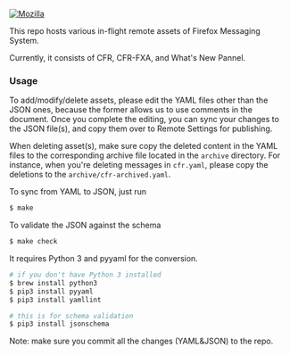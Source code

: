 [![Mozilla](https://circleci.com/gh/mozilla/messaging-system-inflight-assets.svg?style=svg)](https://circleci.com/gh/mozilla/messaging-system-inflight-assets)

This repo hosts various in-flight remote assets of Firefox Messaging System.

Currently, it consists of CFR, CFR-FXA, and What's New Pannel.

### Usage

To add/modify/delete assets, please edit the YAML files other than the JSON ones, because the former allows us to use comments in the document. Once you complete the editing, you can sync your changes to the JSON file(s), and copy them over to Remote Settings for publishing.

When deleting asset(s), make sure copy the deleted content in the YAML files to the corresponding archive file located in the `archive` directory. For instance, when you're deleting messages in `cfr.yaml`, please copy the deletions to the `archive/cfr-archived.yaml`.

To sync from YAML to JSON, just run

```sh
$ make
```

To validate the JSON against the schema

```sh
$ make check
```

It requires Python 3 and pyyaml for the conversion.

```sh
# if you don't have Python 3 installed
$ brew install python3
$ pip3 install pyyaml
$ pip3 install yamllint

# this is for schema validation
$ pip3 install jsonschema
```

Note: make sure you commit all the changes (YAML&JSON) to the repo.

